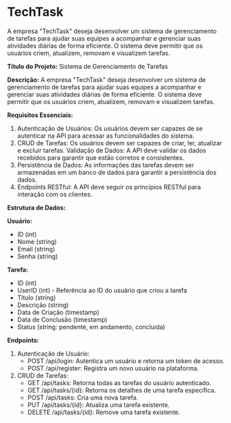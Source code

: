 # TechTask

A empresa "TechTask" deseja desenvolver um sistema de gerenciamento de tarefas para ajudar suas equipes a acompanhar e gerenciar suas atividades diárias de forma eficiente. O sistema deve permitir que os usuários criem, atualizem, removam e visualizem tarefas.

**Título do Projeto:** Sistema de Gerenciamento de Tarefas

**Descrição:** A empresa "TechTask" deseja desenvolver um sistema de gerenciamento de tarefas para ajudar suas equipes a acompanhar e gerenciar suas atividades diárias de forma eficiente. O sistema deve permitir que os usuários criem, atualizem, removam e visualizem tarefas.

**Requisitos Essenciais:**

1. Autenticação de Usuários: Os usuários devem ser capazes de se autenticar na API para acessar as funcionalidades do sistema.
2. CRUD de Tarefas: Os usuários devem ser capazes de criar, ler, atualizar e excluir tarefas.
Validação de Dados: A API deve validar os dados recebidos para garantir que estão corretos e consistentes.
3. Persistência de Dados: As informações das tarefas devem ser armazenadas em um banco de dados para garantir a persistência dos dados.
4. Endpoints RESTful: A API deve seguir os princípios RESTful para interação com os clientes.

**Estrutura de Dados:**

**Usuário:**
* ID (int)
* Nome (string)
* Email (string)
* Senha (string)

**Tarefa:**
* ID (int)
* UserID (int) - Referência ao ID do usuário que criou a tarefa
* Título (string)
* Descrição (string)
* Data de Criação (timestamp)
* Data de Conclusão (timestamp)
* Status (string: pendente, em andamento, concluída)

**Endpoints:**

1. Autenticação de Usuário:
    * POST /api/login: Autentica um usuário e retorna um token de acesso.
    * POST /api/register: Registra um novo usuário na plataforma.
2. CRUD de Tarefas:
    * GET /api/tasks: Retorna todas as tarefas do usuário autenticado.
    * GET /api/tasks/{id}: Retorna os detalhes de uma tarefa específica.
    * POST /api/tasks: Cria uma nova tarefa.
    * PUT /api/tasks/{id}: Atualiza uma tarefa existente.
    * DELETE /api/tasks/{id}: Remove uma tarefa existente.
